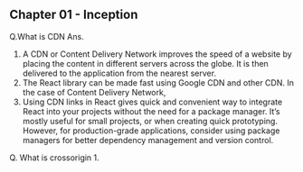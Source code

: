 
## Chapter 01 - Inception

Q.What is CDN
Ans. 
1. A CDN or Content Delivery Network improves the speed of a website by placing the content in different servers across the     globe. It is then delivered to the application from the nearest server.
2. The React library can be made fast using Google CDN and other CDN. In the case of Content Delivery Network, 
3. Using CDN links in React gives quick and convenient way to integrate React into your projects without the need for a package manager. It’s mostly useful for small projects, or when creating quick prototyping. However, 
    for production-grade applications, consider using package managers for better dependency management and version control.


Q. What is crossorigin
1.